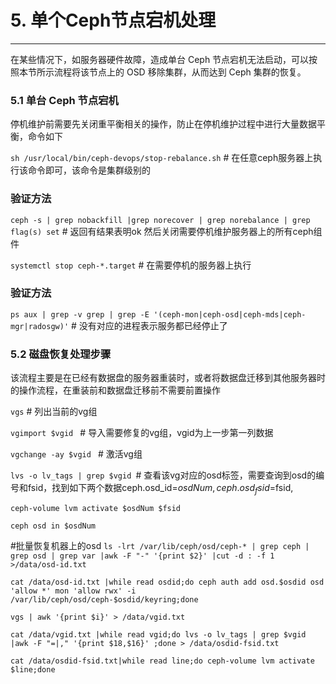 # 5. 单个Ceph节点宕机处理

----------

在某些情况下，如服务器硬件故障，造成单台 Ceph 节点宕机无法启动，可以按照本节所示流程将该节点上的 OSD 移除集群，从而达到 Ceph 集群的恢复。

### 5.1 单台 Ceph 节点宕机

停机维护前需要先关闭重平衡相关的操作，防止在停机维护过程中进行大量数据平衡，命令如下
 
`sh /usr/local/bin/ceph-devops/stop-rebalance.sh`  # 在任意ceph服务器上执行该命令即可，该命令是集群级别的
### 验证方法
`ceph -s | grep nobackfill |grep norecover | grep norebalance | grep flag(s) set` # 返回有结果表明ok
然后关闭需要停机维护服务器上的所有ceph组件

`systemctl stop ceph-*.target`  # 在需要停机的服务器上执行
### 验证方法
`ps aux | grep -v grep | grep -E '(ceph-mon|ceph-osd|ceph-mds|ceph-mgr|radosgw)'` # 没有对应的进程表示服务都已经停止了


### 5.2 磁盘恢复处理步骤

该流程主要是在已经有数据盘的服务器重装时，或者将数据盘迁移到其他服务器时的操作流程，在重装前和数据盘迁移前不需要前置操作

`vgs` # 列出当前的vg组

`vgimport $vgid ` # 导入需要修复的vg组，vgid为上一步第一列数据


`vgchange -ay $vgid ` # 激活vg组


`lvs -o lv_tags | grep $vgid `# 查看该vg对应的osd标签，需要查询到osd的编号和fsid，找到如下两个数据ceph.osd_id=$osdNum, ceph.osd_fsid=$fsid,

`ceph-volume lvm activate $osdNum $fsid `

`ceph osd in $osdNum`


#批量恢复机器上的osd
`ls -lrt /var/lib/ceph/osd/ceph-* | grep ceph | grep osd | grep var |awk -F "-" '{print $2}' |cut -d : -f 1 >/data/osd-id.txt `

`cat /data/osd-id.txt |while read osdid;do ceph auth add osd.$osdid osd 'allow *' mon 'allow rwx' -i /var/lib/ceph/osd/ceph-$osdid/keyring;done `

`vgs | awk '{print $i}' > /data/vgid.txt`

`cat /data/vgid.txt |while read vgid;do lvs -o lv_tags | grep $vgid |awk -F "=|," '{print $18,$16}' ;done > /data/osdid-fsid.txt`

`cat /data/osdid-fsid.txt|while read line;do ceph-volume lvm activate $line;done`






